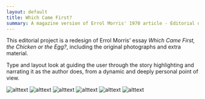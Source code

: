```yaml
---
layout: default
title: Which Came First?
summary: A magazine version of Errol Morris' 1970 article - Editorial design
---
```


This editorial project is a redesign of Errol Morris' essay _Which Came First, the Chicken or the Egg?_, including the original photographs and extra material. 

Type and layout look at guiding the user through the story highlighting and narrating it as the author does, from a dynamic and deeply personal point of view.

![alttext]({{site.baseurl}}/assets/images/photos/projects/which/which1.png)
![alttext]({{site.baseurl}}/assets/images/photos/projects/which/which2.png)
![alttext]({{site.baseurl}}/assets/images/photos/projects/which/which3.png)
![alttext]({{site.baseurl}}/assets/images/photos/projects/which/which4.png)
![alttext]({{site.baseurl}}/assets/images/photos/projects/which/which5.png)
![alttext]({{site.baseurl}}/assets/images/photos/projects/which/which6.png)